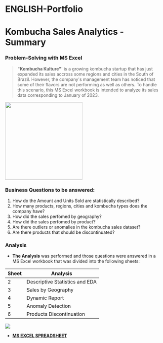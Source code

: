 # ENGLISH-Portfolio

# **Kombucha Sales Analytics - Summary**
### Problem-Solving with MS Excel

> **"Kombucha Kulture"**' is a growing kombucha startup that has just expanded its sales accross some regions and cities in the South of Brazil. However, the company's management team has noticed that some of their flavors are not performing as well as others. To handle this scenario, this MS Excel workbook is intended to analyze its sales data corresponding to January of 2023. 

<p aling="center">
 <img src="https://github.com/OviedoVR/ENGLISH-Portfolio/blob/main/images/KombuchaSalesAnalysis-MS-Excel.png" width=250/>
  </p>

### **Business Questions to be answered:**
							
1. How do the Amount and Units Sold are statistically described?							
2. How many products, regions, cities and kombucha types does the company have?							
3. How did the sales perfomed by geography?							
4. How did the sales perfomed by product?							
5. Are there outliers or anomalies in the kombucha sales dataset?							
6. Are there products that should be discontinuated?				

### Analysis

* **The Analysis** was performed and those questions were answered in a MS Excel workbook that was divided into the following sheets:

| Sheet	| Analysis |
|-------|----------|
| 2 	| Descriptive Statistics and EDA |
| 3 	| Sales by Geography |
| 4 	| Dynamic Report |
| 5 	| Anomaly Detection |
| 6 	| Products Discontinuation |


<p aling="center">
 <img src="https://github.com/OviedoVR/ENGLISH-Portfolio/blob/main/images/COVID19-GLS.png"/>
  </p>

* [**MS EXCEL SPREADSHEET**](https://github.com/OviedoVR)
